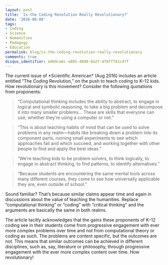 ```yaml
---
layout: post
title: 'Is the Coding Revolution Really Revolutionary?'
date: '2016-08-08'
tags:
- Coding
- Science
- Humanities
- Pedagogy
- Education
permalink: blog/is-the-coding-revolution-really-revolutionary
comments: true
disqus_identifier: e869ca6c-e805-4890-8a27-4f8fff81c47f
---
```


<!--excerpt.start-->The current issue of *Scientific American* (Aug 2016) includes an article entitled “The Coding Revolution,” on the push to teach coding to K–12 kids. How revolutionary is this movement?<!--excerpt.end--> Consider the following quotations from proponents:

>“Computational thinking includes the ability to abstract, to engage in logical and symbolic reasoning, to take a big problem and decompose it into many smaller problems… These are skills that everyone can use, whether they’re using a computer or not.”

>“This is about teaching habits of mind that can be used to solve problems in any realm—habits like breaking down a problem into its component parts, running small experiments to see which approaches fail and which succeed, and working together with other people to find and apply the best ideas.”

>“We’re teaching kids to be problem solvers, to think logically, to engage in abstract thinking, to find patterns, to identify alternatives.”

>“Because students are encountering the same mental tools across many different courses, they come to see how universally applicable they are, even outside of school.”

Sound familiar? That’s because similar claims appear time and again in discussions about the value of teaching the humanities. Replace “computational thinking” or “coding” with “critical thinking” and the arguments are basically the same in both realms.

The article tacitly acknowledges that the gains these proponents of K–12 coding see in their students come from progressive engagement with ever more complex problems over time and not from computational theory or coding as such. The problems are content specific, but the outcomes are not. This means that similar outcomes can be achieved in different disciplines, such as, say, literature or philosophy, through progressive engagement with the ever more complex content over time. How revolutionary!